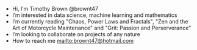 - Hi, I’m Timothy Brown @brownt47
- I’m interested in data science, machine learning and mathematics
- I’m currently reading "Chaos, Power Laws and Fractals", "Zen and the Art of Motorcycle Maintenance" and "Grit: Passion and Perserverance"
- I’m looking to collaborate on projects of any nature
- How to reach me <mailto:brownt47@hotmail.com>

<!---
brownt47/brownt47 is a ✨ special ✨ repository because its `README.md` (this file) appears on your GitHub profile.
You can click the Preview link to take a look at your changes.
--->
